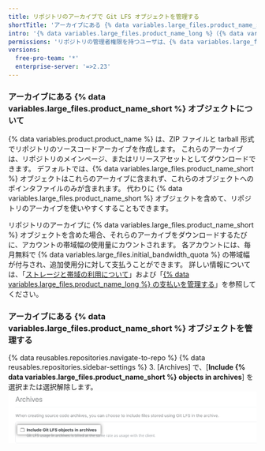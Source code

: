 ```yaml
---
title: リポジトリのアーカイブで Git LFS オブジェクトを管理する
shortTitle: 'アーカイブにある {% data variables.large_files.product_name_short %} オブジェクトを管理する'
intro: '{% data variables.large_files.product_name_long %}（{% data variables.large_files.product_name_short %}）オブジェクトを、{% data variables.product.product_name %} がリポジトリ用に作成する ZIP ファイルや tarball などのソースコードアーカイブに含めるかどうかを選択できます。'
permissions: 'リポジトリの管理者権限を持つユーザは、{% data variables.large_files.product_name_short %} オブジェクトがリポジトリのアーカイブに含まれているかどうかを管理できます。'
versions:
  free-pro-team: '*'
  enterprise-server: '=>2.23'
---
```


### アーカイブにある {% data variables.large_files.product_name_short %} オブジェクトについて

{% data variables.product.product_name %} は、ZIP ファイルと tarball 形式でリポジトリのソースコードアーカイブを作成します。 これらのアーカイブは、リポジトリのメインページ、またはリリースアセットとしてダウンロードできます。 デフォルトでは、{% data variables.large_files.product_name_short %} オブジェクトはこれらのアーカイブに含まれず、これらのオブジェクトへのポインタファイルのみが含まれます。 代わりに {% data variables.large_files.product_name_short %} オブジェクトを含めて、リポジトリのアーカイブを使いやすくすることもできます。

リポジトリのアーカイブに {% data variables.large_files.product_name_short %} オブジェクトを含めた場合、それらのアーカイブをダウンロードするたびに、アカウントの帯域幅の使用量にカウントされます。 各アカウントには、毎月無料で {% data variables.large_files.initial_bandwidth_quota %} の帯域幅が付与され、追加使用分に対して支払うことができます。 詳しい情報については、「[ストレージと帯域の利用について](/github/managing-large-files/about-storage-and-bandwidth-usage)」および「[{% data variables.large_files.product_name_long %} の支払いを管理する](/github/setting-up-and-managing-billing-and-payments-on-github/managing-billing-for-git-large-file-storage)」を参照してください。

### アーカイブにある {% data variables.large_files.product_name_short %} オブジェクトを管理する

{% data reusables.repositories.navigate-to-repo %}
{% data reusables.repositories.sidebar-settings %}
3. [Archives] で、[**Include {% data variables.large_files.product_name_short %} objects in archives**] を選択または選択解除します。 ![アーカイブにある {% data variables.large_files.product_name_short %} オブジェクトを含めるチェックボックス](/assets/images/help/repository/include-git-lfs-objects-checkbox.png)
